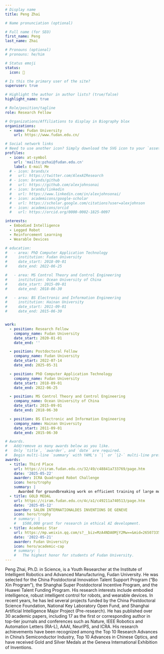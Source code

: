 ```yaml
---
# Display name
title: Peng Zhai

# Name pronunciation (optional)

# Full name (for SEO)
first_name: Peng
last_name: Zhai

# Pronouns (optional)
# pronouns: he/him

# Status emoji
status:
  icon: 🤖

# Is this the primary user of the site?
superuser: true

# Highlight the author in author lists? (true/false)
highlight_name: true

# Role/position/tagline
role: Research Fellow

# Organizations/Affiliations to display in Biography blox
organizations:
  - name: Fudan University
    url: https://www.fudan.edu.cn/

# Social network links
# Need to use another icon? Simply download the SVG icon to your `assets/media/icons/` folder.
profiles:
  - icon: at-symbol
    url: 'mailto:pzhai@fudan.edu.cn'
    label: E-mail Me
  # - icon: brands/x
  #   url: https://twitter.com/AlexAIResearch
  # - icon: brands/github
  #   url: https://github.com/alexjohnsonai
  # - icon: brands/linkedin
  #   url: https://www.linkedin.com/in/alexjohnsonai/
  # - icon: academicons/google-scholar
  #   url: https://scholar.google.com/citations?user=alexjohnson
  # - icon: academicons/orcid
  #   url: https://orcid.org/0000-0002-1825-0097

interests:
  - Embodied Intelligence
  - Legged Robot
  - Reinforcement Learning
  - Wearable Devices

# education:
#   - area: PhD Computer Application Technology
#     institution: Fudan University
#     date_start: 2018-09-01
#     date_end: 2022-06-25

#   - area: MS Control Theory and Control Engineering
#     institution: Ocean University of China
#     date_start: 2015-09-01
#     date_end: 2018-06-30

#   - area: BS Electronic and Information Engineering
#     institution: Hainan University
#     date_start: 2011-09-01
#     date_end: 2015-06-30


work:
  - position: Research Fellow
    company_name: Fudan University
    date_start: 2020-01-01
    date_end: ''

  - position: Postdoctoral Fellow
    company_name: Fudan University
    date_start: 2022-07-14
    date_end: 2025-05-31

  - position: PhD Computer Application Technology
    company_name: Fudan University
    date_start: 2018-09-01
    date_end: 2022-06-25

  - position: MS Control Theory and Control Engineering
    company_name: Ocean University of China
    date_start: 2015-09-01
    date_end: 2018-06-30

  - position: BS Electronic and Information Engineering
    company_name: Hainan University
    date_start: 2011-09-01
    date_end: 2015-06-30

# Awards.
#   Add/remove as many awards below as you like.
#   Only `title`, `awarder`, and `date` are required.
#   Begin multi-line `summary` with YAML's `|` or `|2-` multi-line prefix and indent 2 spaces below.
awards:
  - title: Third Place
    url: https://ciram.fudan.edu.cn/32/49/c48841a733769/page.htm
    date: '2025-05-22'
    awarder: ICRA Quadruped Robot Challenge
    icon: hero/trophy
    summary: |
      Awarded for groundbreaking work on efficient training of large models.
  - title: GOLD MEDAL
    url: https://ciram.fudan.edu.cn/4c/a1/c49211a740513/page.htm
    date: '2025-05-12'
    awarder: SALON INTERNATIONALDES INVENTIONS DE GENEVE
    icon: hero/trophy
    # summary: |
    #   $500,000 grant for research in ethical AI development.
  - title: Academic Star
    url: https://mp.weixin.qq.com/s?__biz=MzA4NDA0MjY2Mw==&mid=2650733579&idx=1&sn=098f815fb5ebc48c3a4dfe0f7b5988ab&chksm=87e76ac3b090e3d54af7b676d36f6013d5cb2413ed39dff8b56bf909e2fa561414c4f6b951f1&scene=27
    date: '2022-05-21'
    awarder: Fudan University
    icon: hero/academic-cap
    # summary: |
    #   The highest honor for students of Fudan University.
---
```


Peng Zhai, Ph.D. in Science, is a Youth Researcher at the Institute of Intelligent Robotics and Advanced Manufacturing, Fudan University. He was selected for the China Postdoctoral Innovation Talent Support Program (“Bo Xin Program”), the Shanghai Super Postdoctoral Incentive Program, and the Huawei Talent Funding Program.
His research interests include embodied intelligence, robust intelligent control for robots, and wearable devices. In recent years, he has led several projects funded by the China Postdoctoral Science Foundation, National Key Laboratory Open Fund, and Shanghai Artificial Intelligence Major Project (Pre-research).
He has published over 30 academic papers, including 17 as the first or corresponding author in top-tier journals and conferences such as Nature, IEEE Robotics and Automation Letters (RA-L), AAAI, NeurIPS, and ICRA. His research achievements have been recognized among the Top 10 Research Advances in China’s Semiconductor Industry, Top 10 Advances in Chinese Optics, and have received Gold and Silver Medals at the Geneva International Exhibition of Inventions.
